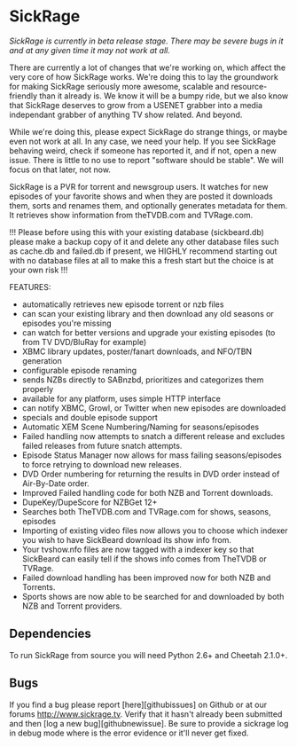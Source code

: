 SickRage
=====

*SickRage  is currently in beta release stage. There may be severe bugs in it and at any given time it may not work at all.*

There are currently a lot of changes that we're working on, which affect the very core of how SickRage works. We're doing this to lay the groundwork
for making SickRage seriously more awesome, scalable and resource-friendly than it already is. We know it will be a bumpy ride, but we also know
that SickRage deserves to grow from a USENET grabber into a media independant grabber of anything TV show related. And beyond.
 
While we're doing this, please expect SickRage do strange things, or maybe even not work at all. In any case, we need your help. If you see SickRage behaving weird, check if someone has reported it, and if not, open a new issue. There is little to no use to report "software should be stable". We will focus on that later, not now.

SickRage is a PVR for torrent and newsgroup users. It watches for new episodes of your favorite shows and when they are posted it downloads them, sorts and renames them, and optionally generates metadata for them. It retrieves show information from theTVDB.com and TVRage.com.

!!! Please before using this with your existing database (sickbeard.db) please make a backup copy of it and delete any other database files such as cache.db and failed.db if present, we HIGHLY recommend starting out with no database files at all to make this a fresh start but the choice is at your own risk !!!

FEATURES:
- automatically retrieves new episode torrent or nzb files
- can scan your existing library and then download any old seasons or episodes you're missing
- can watch for better versions and upgrade your existing episodes (to from TV DVD/BluRay for example)
- XBMC library updates, poster/fanart downloads, and NFO/TBN generation
- configurable episode renaming
- sends NZBs directly to SABnzbd, prioritizes and categorizes them properly
- available for any platform, uses simple HTTP interface
- can notify XBMC, Growl, or Twitter when new episodes are downloaded
- specials and double episode support
- Automatic XEM Scene Numbering/Naming for seasons/episodes
- Failed handling now attempts to snatch a different release and excludes failed releases from future snatch attempts.
- Episode Status Manager now allows for mass failing seasons/episodes to force retrying to download new releases.
- DVD Order numbering for returning the results in DVD order instead of Air-By-Date order.
- Improved Failed handling code for both NZB and Torrent downloads.
- DupeKey/DupeScore for NZBGet 12+
- Searches both TheTVDB.com and TVRage.com for shows, seasons, episodes
- Importing of existing video files now allows you to choose which indexer you wish to have SickBeard download its show info from.
- Your tvshow.nfo files are now tagged with a indexer key so that SickBeard can easily tell if the shows info comes from TheTVDB or TVRage.
- Failed download handling has been improved now for both NZB and Torrents.
- Sports shows are now able to be searched for and downloaded by both NZB and Torrent providers.

## Dependencies

To run SickRage from source you will need Python 2.6+ and Cheetah 2.1.0+.

## Bugs

If you find a bug please report [here][githubissues] on Github or at our forums http://www.sickrage.tv. Verify that it hasn't already been submitted and then [log a new bug][githubnewissue]. Be sure to provide a sickrage log in debug mode where is the error evidence or it'll never get fixed.

